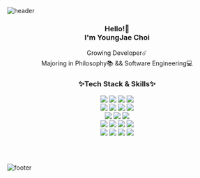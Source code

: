 

![header](https://capsule-render.vercel.app/api?type=waving&color=auto&height=165&section=header&text=realwhyjay&fontSize=100&animation=twinkling&fontcolor=#ffffff)
<br>

<h3 align="center"> Hello!👋<br> I'm YoungJae Choi</h3>


<p align="center">
Growing Developer☄️ <br>
Majoring in Philosophy📚 && Software Engineering💻<br>

</p>


<h3 align="center"> ✨Tech Stack & Skills✨</h3>

<p align="center">
<img src="https://img.shields.io/badge/Python-3766AB?style=flat-square&logo=Python&logoColor=white"/>
<img src="https://img.shields.io/badge/Swift-FA7343?style=flat-square&logo=Swift&logoColor=white"/></a> 
<img src="https://img.shields.io/badge/Xcode-1575F9?style=flat-square&logo=Xcode&logoColor=white"/></a> 
<img src="https://img.shields.io/badge/C-A8B9CC?style=flat-square&logo=C&logoColor=white"/></a> 
<br>
<img src="https://img.shields.io/badge/C++-00599C?style=flat-square&logo=C++&logoColor=white"/></a> 
<img src="https://img.shields.io/badge/JavaScript-F7DF1E?style=flat-square&logo=JavaScript&logoColor=white"/></a> 
<img src="https://img.shields.io/badge/HTML-E34F26?style=flat-square&logo=HTML5&logoColor=white"/></a>
<img src="https://img.shields.io/badge/CSS-1572B6?style=flat-square&logo=CSS3&logoColor=white"/></a>
<br>
<img src="https://img.shields.io/badge/MongoDB-47A248?style=flat-square&logo=MongoDB&logoColor=white"/></a>
<img src="https://img.shields.io/badge/MYSQL-4479A1?style=flat-square&logo=MySQL&logoColor=white"/></a> 
<img src="https://img.shields.io/badge/PostgreSQL-4169E1?style=flat-square&logo=PostgreSQL&logoColor=white"/></a> 
<br>
<img src="https://img.shields.io/badge/Node.js-339933?style=flat-square&logo=Node.js&logoColor=white"/></a> 
<img src="https://img.shields.io/badge/TypeScript-3178C6?style=flat-square&logo=TypeScript&logoColor=white"/></a>
<img src="https://img.shields.io/badge/Firebase-FFCA28?style=flat-square&logo=Firebase&logoColor=white"/></a> 
<img src="https://img.shields.io/badge/AWS-232F3E?style=flat-square&logo=Amazon AWS&logoColor=white"/></a> 
<br>
<img src="https://img.shields.io/badge/Git-181717?style=flat-square&logo=GitHub&logoColor=white"/></a>
<img src="https://img.shields.io/badge/Notion-000000?style=flat-square&logo=Notion&logoColor=white"/></a>
<img src="https://img.shields.io/badge/Slack-4A154B?style=flat-square&logo=Slack&logoColor=white"/></a>
<img src="https://img.shields.io/badge/Figma-F24E1E?style=flat-square&logo=Figma&logoColor=white"/></a>
</p>

<!--h4 align="center"> 🌱Now I'm Learning... 🌱</h3-->

<p align="center">


<br>

<br>


</p>

![footer](https://capsule-render.vercel.app/api?type=waving&color=auto&height=130&section=footer)
